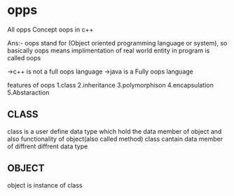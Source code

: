 # opps
All opps Concept
oops in c++

Ans:- oops stand for (Object oriented programming language or system), so basically oops means implimentation of real world entity in program is called oops

->c++ is not a full oops language 
->java is a Fully oops language 

features of oops
1.class
2.inheritance 
3.polymorphison
4.encapsulation
5.Abstaraction

CLASS
-----
class is a user define data type which hold the data member of object and also functionality of object(also called method)
class cantain data member of diffrent diffrent data type

OBJECT
------
object is instance of class




